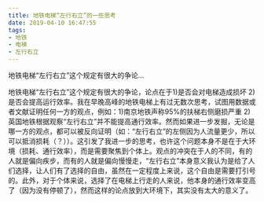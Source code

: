 ```yaml
---
title: 地铁电梯“左行右立”的一些思考
date: 2019-04-10 16:47:55
tags: 
- 地铁 
- 电梯 
- 左行右立
---
```

地铁电梯“左行右立”这个规定有很大的争论...
<!-- more -->
地铁电梯“左行右立”这个规定有很大的争论，论点在于1)是否会对电梯造成损坏 2)是否会提高运行效率。我在早晚高峰的地铁电梯上有过无数次思考，试图用数据或者文献证明任何一方的观点，例如：1)南京地铁声称95%的扶梯右侧磨损严重 2)英国地铁根据观察“左行右立”并不能提高通行效率。然而如果进一步发掘，无论是哪一方的观点，都可以被反向证明（如：“左行右立”的左侧因为人流量更少，所以可以抵消损耗（？））。这引发了我进一步的思考，也许这个问题本身不是在于大环境（损耗、通行效率），而是需要聚焦到个体上。观点的冲突在于人的不同，有的人就是偏向疾步，而有的人就是偏向慢慢走，“左行右立”本身意义我认为是给了人们选择，让人们有了选择的自由，虽然在一定程度上来说，这个自由是需要打引号的。此外，对于个体来说，选择了在电梯上行走的人来说，他本身的通行效率变高了（因为没有停顿了），然而这样的论点放到大环境下，其实没有太大的意义了。